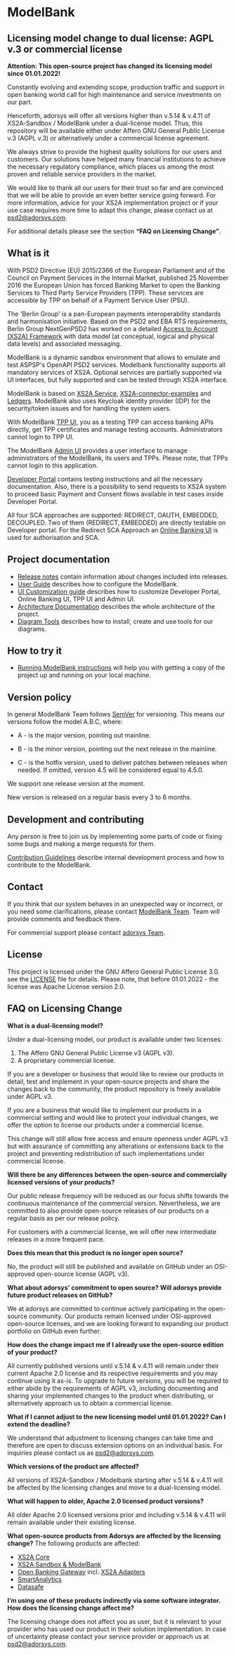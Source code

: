 # ModelBank

## Licensing model change to dual license: AGPL v.3 or commercial license

**Attention: This open-source project has changed its licensing model since 01.01.2022!**

Constantly evolving and extending scope, production traffic and support in open banking
world call for high maintenance and service investments on our part.

Henceforth, adorsys will offer all versions higher than v.5.14 &amp; v.4.11 of XS2A-Sandbox /
ModelBank under a dual-license model. Thus, this repository will be available either under
Affero GNU General Public License v.3 (AGPL v.3) or alternatively under a commercial license
agreement.

We always strive to provide the highest quality solutions for our users and customers. Our
solutions have helped many financial institutions to achieve the necessary regulatory
compliance, which places us among the most proven and reliable service providers in the
market.

We would like to thank all our users for their trust so far and are convinced that we will be
able to provide an even better service going forward.
For more information, advice for your XS2A implementation project or if your use case
requires more time to adapt this change, please contact us at psd2@adorsys.com.

For additional details please see the section **“FAQ on Licensing Change”**.

## What is it

With PSD2 Directive (EU) 2015/2366 of the European Parliament and of the Council on Payment Services in the Internal Market, published 25 November 2016
the European Union has forced Banking Market to open the Banking Services to Third Party Service Providers (TPP). These services are accessible by TPP on behalf of a Payment Service User (PSU).

The 'Berlin Group' is a pan-European payments interoperability standards and harmonisation initiative. Based on the PSD2 and EBA RTS requirements, Berlin Group NextGenPSD2 has worked on a detailed [Access to Account (XS2A) Framework](https://www.berlin-group.org/psd2-access-to-bank-accounts) with data model (at conceptual, logical and physical data levels) and associated messaging.

ModelBank is a dynamic sandbox environment that allows to emulate and test ASPSP's OpenAPI PSD2 services.
Modelbank functionality supports all mandatory services of XS2A. Optional services are partially supported via UI interfaces, but fully supported and can be tested through XS2A interface.

ModelBank is based on [XS2A Service](https://git.adorsys.de/adorsys/xs2a/aspsp-xs2a), [XS2A-connector-examples](https://git.adorsys.de/adorsys/xs2a/xs2a-connector-examples) and [Ledgers](https://git.adorsys.de/adorsys/xs2a/ledgers). ModelBank also uses Keycloak identity provider (IDP) for the security/token issues and for handling the system users.

With ModelBank [TPP UI](https://git.adorsys.de/adorsys/xs2a/psd2-dynamic-sandbox/-/tree/master/tpp-ui), you as a testing TPP can access banking APIs directly, get TPP certificates and manage testing accounts. Administrators cannot login to TPP UI.

The ModelBank [Admin UI](https://git.adorsys.de/adorsys/xs2a/psd2-dynamic-sandbox/-/tree/master/admin-ui) provides a user interface to manage administrators of the ModelBank, its users and TPPs. Please note, that TPPs cannot login to this application.

[Developer Portal](https://git.adorsys.de/adorsys/xs2a/psd2-dynamic-sandbox/-/tree/master/developer-portal-ui) contains testing instructions and all the necessary documentation. Also, there is a possibility to send requests to XS2A system to proceed basic Payment and Consent flows available in test cases inside Developer Portal.

All four SCA approaches are supported: REDIRECT, OAUTH, EMBEDDED, DECOUPLED. Two of them (REDIRECT, EMBEDDED) are directly testable on Developer portal. For the Redirect SCA Approach an [Online Banking UI](https://git.adorsys.de/adorsys/xs2a/psd2-dynamic-sandbox/-/tree/master/oba-ui) is used for authorisation and SCA.

## Project documentation

-   [Release notes](docs/releasenotes.adoc) contain information about changes included into releases.
-   [User Guide](docs/user-guide.md) describes how to configure the ModelBank.
-   [UI Customization guide](docs/customization_guide/UIs_customization_guide.md) describes how to customize Developer Portal, Online Banking UI, TPP UI and Admin UI.
-   [Architecture Documentation](docs/arc42/modelbank-arc42.adoc) describes the whole architecture of the project.
-   [Diagram Tools](docs/arc42/README.adoc) describes how to install, create and use tools for our diagrams.

## How to try it

-   [Running ModelBank instructions](docs/running-modelbank.md) will help you with getting a copy of the project up and running on your local machine.

## Version policy

In general ModelBank Team follows [SemVer](https://semver.org/) for versioning. This means our versions follow the model A.B.C, where:

-   A - is the major version, pointing out mainline.

-   B - is the minor version, pointing out the next release in the mainline.

-   C - is the hotfix version, used to deliver patches between releases when needed. If omitted, version 4.5 will be considered equal to 4.5.0.

We support one release version at the moment.

New version is released on a regular basis every 3 to 6 months.

## Development and contributing

Any person is free to join us by implementing some parts of code or fixing some bugs and making a merge requests for them.

[Contribution Guidelines](docs/Contribution-Guidelines.md) describe internal development process and how to contribute to the ModelBank.

## Contact

If you think that our system behaves in an unexpected way or incorrect, or you need some clarifications, please contact [ModelBank Team](mailto:psd2@adorsys.com). Team will provide comments and feedback there.

For commercial support please contact [adorsys Team](https://adorsys.com/en/products/).

## License

This project is licensed under the GNU Affero General Public License 3.0. see the [LICENSE](https://www.gnu.org/licenses/agpl-3.0.html) file for details.
Please note, that before 01.01.2022 - the license was Apache License version 2.0.

## FAQ on Licensing Change

**What is a dual-licensing model?**

Under a dual-licensing model, our product is available under two licenses:

1. The Affero GNU General Public License v3 (AGPL v3).
2. A proprietary commercial license.

If you are a developer or business that would like to review our products in detail, test and
implement in your open-source projects and share the changes back to the community, the product
repository is freely available under AGPL v3.

If you are a business that would like to implement our products in a commercial setting and would
like to protect your individual changes, we offer the option to license our products under a
commercial license.

This change will still allow free access and ensure openness under AGPL v3 but with assurance of
committing any alterations or extensions back to the project and preventing redistribution of such
implementations under commercial license.

**Will there be any differences between the open-source and commercially licensed versions of your
products?**

Our public release frequency will be reduced as our focus shifts towards the continuous
maintenance of the commercial version. Nevertheless, we are committed to also provide
open-source releases of our products on a regular basis as per our release policy.

For customers with a commercial license, we will offer new intermediate releases in a more
frequent pace.

**Does this mean that this product is no longer open source?**

No, the product will still be published and available on GitHub under an OSI-approved open-source
license (AGPL v3).

**What about adorsys’ commitment to open source? Will adorsys provide future product releases on
GitHub?**

We at adorsys are committed to continue actively participating in the open-source community. Our
products remain licensed under OSI-approved open-source licenses, and we are looking forward to
expanding our product portfolio on GitHub even further.

**How does the change impact me if I already use the open-source edition of your product?**

All currently published versions until v.5.14 &amp; v.4.11 will remain under their current Apache 2.0
license and its respective requirements and you may continue using it as-is. To upgrade to future
versions, you will be required to either abide by the requirements of AGPL v3, including documenting
and sharing your implemented changes to the product when distributing, or alternatively approach
us to obtain a commercial license.

**What if I cannot adjust to the new licensing model until 01.01.2022? Can I extend the deadline?**

We understand that adjustment to licensing changes can take time and therefore are open to discuss
extension options on an individual basis. For inquiries please contact us as psd2@adorsys.com.

**Which versions of the product are affected?**

All versions of XS2A-Sandbox / Modelbank starting after v.5.14 &amp; v.4.11 will be affected by the
licensing changes and move to a dual-licensing model.

**What will happen to older, Apache 2.0 licensed product versions?**

All older Apache 2.0 licensed versions prior and including v.5.14 &amp; v.4.11 will remain available
under their existing license.

**What open-source products from Adorsys are affected by the licensing change?**
The following products are affected:

-   [XS2A Core](https://github.com/adorsys/xs2a)
-   [XS2A Sandbox & ModelBank](https://github.com/adorsys/XS2A-Sandbox)
-   [Open Banking Gateway](https://github.com/adorsys/open-banking-gateway) incl. [XS2A Adapters](https://github.com/adorsys/xs2a-adapter)
-   [SmartAnalytics](https://github.com/adorsys/smartanalytics)
-   [Datasafe](https://github.com/adorsys/datasafe)

**I’m using one of these products indirectly via some software integrator. How does the licensing
change affect me?**

The licensing change does not affect you as user, but it is relevant to your provider who has used our
product in their solution implementation. In case of uncertainty please contact your service provider
or approach us at psd2@adorsys.com.
